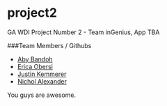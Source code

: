 project2
========

GA WDI Project Number 2 - Team inGenius, App TBA


###Team Members / Githubs
* [Aby Bandoh](http://github.com/abzilla)
* [Erica Obersi](http://github.com/evobersi)
* [Justin Kemmerer](https://github.com/JustinGA)
* [Nichol Alexander](http://github.com/nicholalexander)


You guys are awesome.